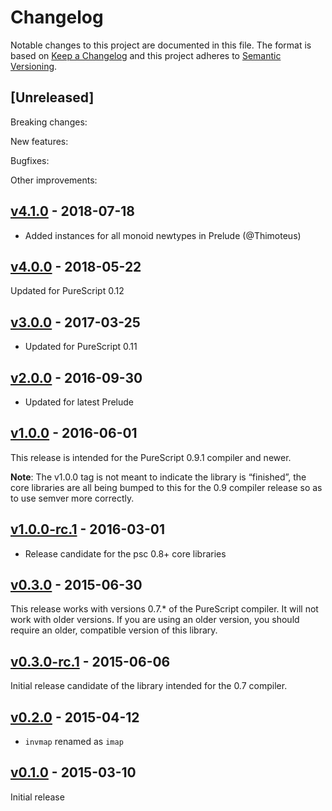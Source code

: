 # Changelog

Notable changes to this project are documented in this file. The format is based on [Keep a Changelog](https://keepachangelog.com/en/1.0.0/) and this project adheres to [Semantic Versioning](https://semver.org/spec/v2.0.0.html).

## [Unreleased]

Breaking changes:

New features:

Bugfixes:

Other improvements:

## [v4.1.0](https://github.com/purescript/purescript-invariant/releases/tag/v4.1.0) - 2018-07-18

- Added instances for all monoid newtypes in Prelude (@Thimoteus)

## [v4.0.0](https://github.com/purescript/purescript-invariant/releases/tag/v4.0.0) - 2018-05-22

Updated for PureScript 0.12

## [v3.0.0](https://github.com/purescript/purescript-invariant/releases/tag/v3.0.0) - 2017-03-25

- Updated for PureScript 0.11

## [v2.0.0](https://github.com/purescript/purescript-invariant/releases/tag/v2.0.0) - 2016-09-30

- Updated for latest Prelude

## [v1.0.0](https://github.com/purescript/purescript-invariant/releases/tag/v1.0.0) - 2016-06-01

This release is intended for the PureScript 0.9.1 compiler and newer.

**Note**: The v1.0.0 tag is not meant to indicate the library is “finished”, the core libraries are all being bumped to this for the 0.9 compiler release so as to use semver more correctly.

## [v1.0.0-rc.1](https://github.com/purescript/purescript-invariant/releases/tag/v1.0.0-rc.1) - 2016-03-01

- Release candidate for the psc 0.8+ core libraries

## [v0.3.0](https://github.com/purescript/purescript-invariant/releases/tag/v0.3.0) - 2015-06-30

This release works with versions 0.7.\* of the PureScript compiler. It will not work with older versions. If you are using an older version, you should require an older, compatible version of this library.

## [v0.3.0-rc.1](https://github.com/purescript/purescript-invariant/releases/tag/v0.3.0-rc.1) - 2015-06-06

Initial release candidate of the library intended for the 0.7 compiler.

## [v0.2.0](https://github.com/purescript/purescript-invariant/releases/tag/v0.2.0) - 2015-04-12

- `invmap` renamed as `imap`

## [v0.1.0](https://github.com/purescript/purescript-invariant/releases/tag/v0.1.0) - 2015-03-10

Initial release

